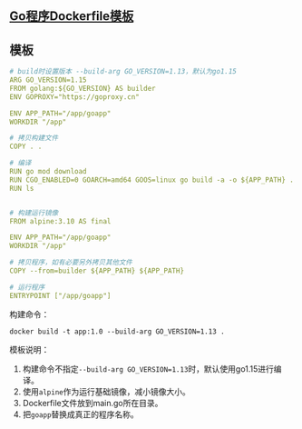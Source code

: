## [Go程序Dockerfile模板](https://lessisbetter.site/2020/11/10/dockerfile-go/)

## 模板

```yaml
# build时设置版本 --build-arg GO_VERSION=1.13，默认为go1.15
ARG GO_VERSION=1.15
FROM golang:${GO_VERSION} AS builder
ENV GOPROXY="https://goproxy.cn"

ENV APP_PATH="/app/goapp"
WORKDIR "/app"

# 拷贝构建文件
COPY . .

# 编译
RUN go mod download
RUN CGO_ENABLED=0 GOARCH=amd64 GOOS=linux go build -a -o ${APP_PATH} .
RUN ls 


# 构建运行镜像
FROM alpine:3.10 AS final

ENV APP_PATH="/app/goapp"
WORKDIR "/app"

# 拷贝程序，如有必要另外拷贝其他文件
COPY --from=builder ${APP_PATH} ${APP_PATH} 

# 运行程序
ENTRYPOINT ["/app/goapp"]
```

构建命令：

```shell
docker build -t app:1.0 --build-arg GO_VERSION=1.13 .
```

模板说明：

1. 构建命令不指定`--build-arg GO_VERSION=1.13`时，默认使用go1.15进行编译。
2. 使用`alpine`作为运行基础镜像，减小镜像大小。
3. Dockerfile文件放到main.go所在目录。
4. 把`goapp`替换成真正的程序名称。
